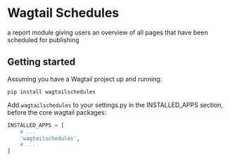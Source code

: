 # Wagtail Schedules
a report module giving users an overview of all pages that have been scheduled for publishing

## Getting started
Assuming you have a Wagtail project up and running:

`pip install wagtailschedules`

Add `wagtailschedules` to your settings.py in the INSTALLED_APPS section, before the core wagtail packages:

```python
INSTALLED_APPS = [
    # ...
    'wagtailschedules',
    # ...
]
```

